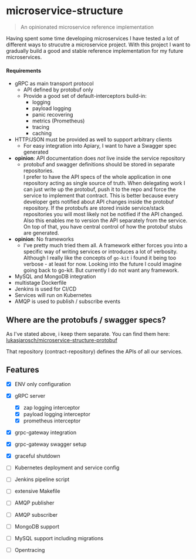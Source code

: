 # microservice-structure

> An opinionated microservice reference implementation

Having spent some time developing microservices I have tested a lot of different ways to strucutre a microservice project.
With this project I want to gradually build a good and stable reference implementation for my future microservices.

#### Requirements
+ gRPC as main transport protocol
  + API defined by protobuf only
  + Provide a good set of default-interceptors build-in:
    + logging
    + payload logging
    + panic recovering
    + metrics (Prometheus)
    + tracing
    + caching
+ HTTP/JSON must be provided as well to support arbitrary clients
  + For easy integration into Apiary, I want to have a Swagger spec generated
+ **opinion**: API documentation does *not* live inside the service repository
  +  protobuf and swagger definitions should be stored in separate repositories.  
  I prefer to have the API specs of the whole application in one repository acting as single source of truth.
  When delegating work I can just write up the protobuf, push it to the repo and force the service to implement that contract.
  This is better because every developer gets notified about API changes inside the protobuf repository.
  If the protobufs are stored inside service/stack repositories you will most likely not be notified if the API changed.
  Also this enables me to version the API separately from the service. On top of that, you have central control of how the protobuf stubs are generated.
+ **opinion**: No frameworks
  + I've pretty much tried them all. A framework either forces you into a specific way of writing services or introduces
a lot of verbosity. Although I really like the concepts of `go-kit` i found it being too verbose - at least for now. Looking into the future I could imagine 
going back to go-kit. But currently I do not want any framework. 
+ MySQL and MongoDB integration
+ multistage Dockerfile
+ Jenkins is used for CI/CD
+ Services will run on Kubernetes
+ AMQP is used to publish / subscribe events

## Where are the protobufs / swagger specs?
As I've stated above, i keep them separate. You can find them here: [lukasjarosch/microservice-structure-protobuf](https://github.com/lukasjarosch/microservice-structure-protobuf)

That repository (contract-repository) defines the APIs of all our services. 

## Features
 - [x] ENV only configuration
 - [x] gRPC server
   - [x] zap logging interceptor
   - [x] payload logging interceptor
   - [x] prometheus interceptor
 - [x] grpc-gateway integration
 - [x] grpc-gateway swagger setup
 - [x] graceful shutdown
 - [ ] Kubernetes deployment and service config
 - [ ] Jenkins pipeline script
 - [ ] extensive Makefile
 - [ ] AMQP publisher
 - [ ] AMQP subscriber
 - [ ] MongoDB  support
 - [ ] MySQL support including migrations
 - [ ] Opentracing 
 
